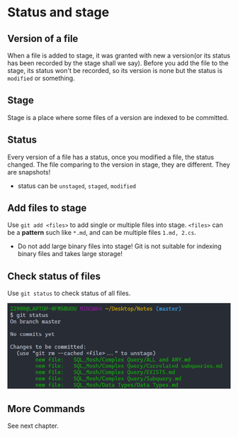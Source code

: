 # Status and stage

## Version of a file

When a file is added to stage, it was granted with new a version(or its status has been recorded by the stage shall we say).
Before you add the file to the stage, its status won't be recorded, so its version is none but the status is `modified` or something.

## Stage

Stage is a place where some files of a version are indexed to be committed.

## Status

Every version of a file has a status, once you modified a file, the status changed. The file comparing to the version in stage, they are different. They are snapshots!

- status can be `unstaged`, `staged`, `modified`

## Add files to stage

Use `git add <files>` to add single or multiple files into stage. `<files>` can be a **pattern** such like `*.md`, and can be multiple files `1.md, 2.cs`.

- Do not add large binary files into stage! Git is not suitable for indexing binary files and takes large storage!

## Check status of files

Use `git status` to check status of all files.

![image](../pics/check_status.png "git status")

## More Commands

See next chapter.
